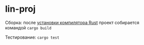 # lin-proj

Сборка: после [установки компилятора Rust](https://www.rust-lang.org/tools/install) проект собирается командой `cargo build`

Тестирование: `cargo test`
